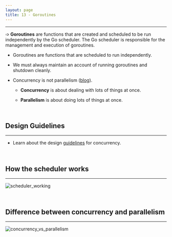 ```yaml
---
layout: page
title: 13 - Goroutines
---
```

***

➩ **Goroutines** are functions that are created and scheduled to be run independently by the Go scheduler. The Go scheduler is responsible for the management and execution of goroutines.

- Goroutines are functions that are scheduled to run independently.

- We must always maintain an account of running goroutines and shutdown cleanly.

- Concurrency is not parallelism ([blog](https://blog.golang.org/concurrency-is-not-parallelism)).

  - **Concurrency** is about dealing with lots of things at once.

  - **Parallelism** is about doing lots of things at once.

&nbsp;

## Design Guidelines
***

- Learn about the design [guidelines](https://g-kutty.github.io/go-tour/lessons/13/design_philosophy) for concurrency.

&nbsp;

## How the scheduler works
***

  ![scheduler_working](https://github.com/g-kutty/go-tour/lessons/13/images/scheduler.png?raw=true)

&nbsp;

## Difference between concurrency and parallelism
***

  ![concurrency_vs_parallelism](https://github.com/g-kutty/go-tour/lessons/13/images/parallel.png?raw=true)
